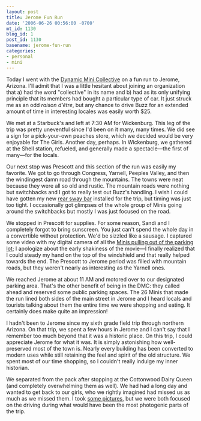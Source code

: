 ```yaml
---
layout: post
title: Jerome Fun Run
date: '2006-06-26 00:56:00 -0700'
mt_id: 1130
blog_id: 1
post_id: 1130
basename: jerome-fun-run
categories:
- personal
- mini
---
```

<p>Today I went with the <a href="http://www.dynamicminicollective.com/">Dynamic Mini Collective</a> on a fun run to Jerome, Arizona. I'll admit that I was a little hesitant about joining an organization that a) had the word "collective" in its name and b) had as its only unifying principle that its members had bought a particular type of car. It just struck me as an odd <em>raison d'&#xEA;tre</em>, but any chance to drive Buzz for an extended amount of time in interesting locales was easily worth $25.</p>
<p>We met at a Starbuck's and left at 7:30 AM for Wickenburg. This leg of the trip was pretty uneventful since I'd been on it many, many times. We did see a sign for a pick-your-own peaches store, which we decided would be very enjoyable for The Girls. Another day, perhaps. In Wickenburg, we gathered at the Shell station, refueled, and generally made a spectacle&#x2014;the first of many&#x2014;for the locals.</p>
<p>Our next stop was Prescott and this section of the run was easily my favorite. We got to go through Congress, Yarnell, Peeples Valley, and then the windingest damn road through the mountains. The towns were neat because they were all so old and rustic. The mountain roads were nothing but switchbacks and I got to really test out Buzz's handling. I wish I could have gotten my new <a href="http://autospeed.drive.com.au/cms/A_2359/article.html">rear sway bar</a> installed for the trip, but timing was just too tight. I occasionally got glimpses of the whole group of Minis going around the switchbacks but mostly I was just focused on the road.</p>
<p>We stopped in Prescott for supplies. For some reason, Sandi and I completely forgot to bring sunscreen. You just can't spend the whole day in a convertible without protection. We'd be sizzled like a sausage. I captured some video with my digital camera of all the <a href="http://www.youtube.com/watch?v=aeY8T4SRCcY">Minis pulling out of the parking lot</a>; I apologize about the early shakiness of the movie&#x2014;I finally realized that I could steady my hand on the top of the windshield and that really helped towards the end. The Prescott to Jerome period was filled with mountain roads, but they weren't nearly as interesting as the Yarnell ones.</p>
<p>We reached Jerome at about 11 AM and motored over to our designated parking area. That's the other benefit of being in the DMC: they called ahead and reserved some public parking spaces. The 26 Minis that made the run lined both sides of the main street in Jerome and I heard locals and tourists talking about them the entire time we were shopping and eating. It certainly does make quite an impression!</p>
<p>I hadn't been to Jerome since my sixth grade field trip through northern Arizona. On that trip, we spent a few hours in Jerome and I can't say that I remember too much beyond that it was a historic place. On this trip, I could appreciate Jerome for what it was. It is simply astonishing how well-preserved most of the town is. Nearly every building has been converted to modern uses while still retaining the feel and spirit of the old structure. We spent most of our time shopping, so I couldn't really indulge my inner historian.</p>
<p>We separated from the pack after stopping at the Cottonwood Dairy Queen (and completely overwhelming them as well). We had had a long day and wanted to get back to our girls, who we rightly imagined had missed us as much as we missed them. I took <a href="http://www.flickr.com/photos/fivebrowns/sets/72157594177628353/">some pictures</a>, but we were both focused on the driving during what would have been the most photogenic parts of the trip.</p>
